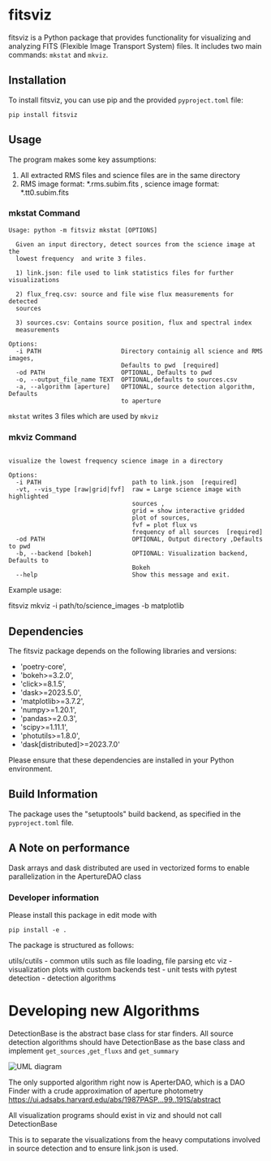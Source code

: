 # fitsviz
fitsviz is a Python package that provides functionality for visualizing and analyzing FITS (Flexible Image Transport System) files. It includes two main commands: `mkstat` and `mkviz`. 


## Installation

To install fitsviz, you can use pip and the provided `pyproject.toml` file:

`pip install fitsviz`



## Usage

The program makes some key assumptions:
1) All extracted RMS files and science files are in the same directory
2) RMS image format: *.rms.subim.fits , science image format: *.tt0.subim.fits

### mkstat Command
```
Usage: python -m fitsviz mkstat [OPTIONS]

  Given an input directory, detect sources from the science image at the
  lowest frequency  and write 3 files.

  1) link.json: file used to link statistics files for further visualizations

  2) flux_freq.csv: source and file wise flux measurements for detected
  sources

  3) sources.csv: Contains source position, flux and spectral index
  measurements

Options:
  -i PATH                      Directory containig all science and RMS images,
                               Defaults to pwd  [required]
  -od PATH                     OPTIONAL, Defaults to pwd
  -o, --output_file_name TEXT  OPTIONAL,defaults to sources.csv
  -a, --algorithm [aperture]   OPTIONAL, source detection algorithm, Defaults
                               to aperture

```
`mkstat` writes 3 files which are used by `mkviz`

### mkviz Command
```

visualize the lowest frequency science image in a directory

Options:
  -i PATH                         path to link.json  [required]
  -vt, --vis_type [raw|grid|fvf]  raw = Large science image with highlighted
                                  sources ,
                                  grid = show interactive gridded
                                  plot of sources,
                                  fvf = plot flux vs
                                  frequency of all sources  [required]
  -od PATH                        OPTIONAL, Output directory ,Defaults to pwd
  -b, --backend [bokeh]           OPTIONAL: Visualization backend, Defaults to
                                  Bokeh
  --help                          Show this message and exit.
```




Example usage:

fitsviz mkviz -i path/to/science_images -b matplotlib



## Dependencies

The fitsviz package depends on the following libraries and versions:


- 'poetry-core',
- 'bokeh>=3.2.0',
- 'click>=8.1.5',
- 'dask>=2023.5.0',
- 'matplotlib>=3.7.2',
- 'numpy>=1.20.1',
- 'pandas>=2.0.3',
- 'scipy>=1.11.1',
- 'photutils>=1.8.0',
- 'dask[distributed]>=2023.7.0'

Please ensure that these dependencies are installed in your Python environment.

## Build Information

The package uses the "setuptools" build backend, as specified in the `pyproject.toml` file.


## A Note on performance
Dask arrays and dask distributed are used in vectorized forms to enable 
parallelization in the ApertureDAO class

### Developer information
Please install this package in edit mode with

`pip install -e .`

The package is structured as follows:

utils/cutils - common utils such as file loading, file parsing etc
viz - visualization plots with custom backends
test - unit tests with pytest
detection - detection algorithms

# Developing new Algorithms
DetectionBase is the abstract base class for star finders.
All source detection algorithms should have DetectionBase as the base class
and implement  `get_sources` ,`get_fluxs` and `get_summary`

![UML diagram](UML.png)

The only supported algorithm right now is AperterDAO, which is a DAO Finder with a crude approximation of aperture photometry
https://ui.adsabs.harvard.edu/abs/1987PASP...99..191S/abstract

All visualization programs should exist in viz and should not call DetectionBase

This is to separate the visualizations from the heavy computations involved in source detection
and to ensure link.json is used.



